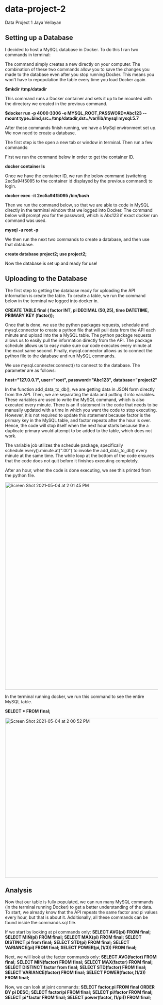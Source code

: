# data-project-2
Data Project 1
Jaya Vellayan

## Setting up a Database
I decided to host a MySQL database in Docker. To do this I ran two commands in terminal:

The command simply creates a new directly on your computer. The combination of these two commands allow you to save the changes you made to the database even after you stop running Docker. This means you won't have to repopulation the table every time you load Docker again.

**$mkdir /tmp/datadir**

This command runs a Docker container and sets it up to be mounted with the directory we created in the previous command.

**$docker run -p 4000:3306 -e MYSQL_ROOT_PASSWORD=Abc123  --mount type=bind,src=/tmp/datadir,dst=/var/lib/mysql mysql:5.7**

After these commands finish running, we have a MySql environment set up. We now need to create a database. 

The first step is the open a new tab or window in terminal. Then run a few commands: 

First we run the command below in order to get the container ID.

**docker container ls**

Once we have the container ID, we run the below command (switching 2ec5a94f5095 to the container id displayed by the previous command) to login.

**docker exec -it 2ec5a94f5095 /bin/bash**

Then we run the command below, so that we are able to code in MySQL directly in the terminal window that we logged into Docker. The command below will prompt you for the password, which is Abc123 if exact docker run command was used.

**mysql -u root -p**
 
We then run the next two commands to create a database, and then use that database.

**create database project2;
use project2;**

Now the database is set up and ready for use!

## Uploading to the Database

The first step to getting the database ready for uploading the API information is create the table. To create a table, we run the command below in the terminal we logged into docker in.

**CREATE TABLE final ( 
	factor INT, 
	pi DECIMAL (50,25), 
	time DATETIME, 
PRIMARY KEY (factor));**

Once that is done, we use the python packages requests, schedule and mysql.connector to create a python file that will pull data from the API each minute and upload into the a MySQL table. The python package requests allows us to easily pull the information directly from the API. The package schedule allows us to easy make sure our code executes every minute at the exact same second. Finally, mysql.connector allows us to connect the python file to the database and run MySQL commands.

We use mysql.connecter.connect() to connect to the database. The parameter are as follows:

**host="127.0.0.1",
  user="root",
  password="Abc123",
  database="project2"**

In the function add_data_to_db(), we are getting data in JSON form directly from the API. Then, we are separating the data and putting it into variables. These variables are used to write the MySQL command, which is also executed every minute. There is an if statement in the code that needs to be manually updated with a time in which you want the code to stop executing. However, it is not required to update this statement because factor is the primary key in the MySQL table, and factor repeats after the hour is over. Hence, the code will stop itself when the next hour starts because the a duplicate primary would attempt to be added to the table, which does not work.

The variable job utilizes the schedule package, specifically schedule.every().minute.at(":00") to invoke the add_data_to_db() every minute at the same time. The while loop at the bottom of the code ensures that the code does not quit before it finishes executing completely. 

After an hour, when the code is done executing, we see this printed from the python file.

<img width="682" alt="Screen Shot 2021-05-04 at 2 01 45 PM" src="https://user-images.githubusercontent.com/50887095/117076180-fd3be480-ad03-11eb-8672-95efc2c1900d.png">

In the terminal running docker, we run this command to see the entire MySQL table.

**SELECT * FROM final;**

<img width="525" alt="Screen Shot 2021-05-04 at 2 00 52 PM" src="https://user-images.githubusercontent.com/50887095/117076263-1ba1e000-ad04-11eb-9c77-466c82e5b387.png">


## Analysis

Now that our table is fully populated, we can run many MySQL commands (in the terminal running Docker) to get a better understanding of the data. To start, we already know that the API repeats the same factor and pi values every hour, but that is about it. Additionally, all these commands can be found inside the commands.sql file.

If we start by looking at pi commands only:
**SELECT AVG(pi) FROM final;**
**SELECT MIN(pi) FROM final;**
**SELECT MAX(pi) FROM final;**
**SELECT DISTINCT pi from final;**
**SELECT STD(pi) FROM final;**
**SELECT VARIANCE(pi) FROM final;**
**SELECT POWER(pi,(1/3)) FROM final;**

Next, we will look at the factor commands only:
**SELECT AVG(factor) FROM final;**
**SELECT MIN(factor) FROM final;**
**SELECT MAX(factor) FROM final;**
**SELECT DISTINCT factor from final;**
**SELECT STD(factor) FROM final;**
**SELECT VARIANCE(factor) FROM final;**
**SELECT POWER(factor,(1/3)) FROM final;**

Now, we can look at joint commands:
**SELECT factor,pi FROM final ORDER BY pi DESC;**
**SELECT factor/pi FROM final;**
**SELECT pi/factor FROM final;**
**SELECT pi*factor FROM final;**
**SELECT power(factor, (1/pi)) FROM final;**



